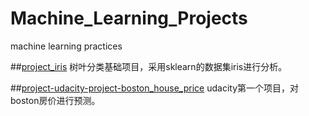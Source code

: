# Machine_Learning_Projects
machine learning practices 

##[project_iris](./project_iris)
 树叶分类基础项目，采用sklearn的数据集iris进行分析。
 
##[project-udacity-project-boston_house_price](project-udacity-project-boston_house_price)
udacity第一个项目，对boston房价进行预测。


 
 